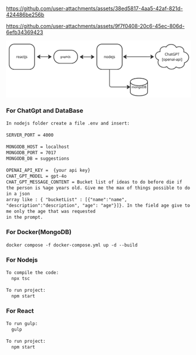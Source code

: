 https://github.com/user-attachments/assets/38ed5817-4aa5-42af-821d-424486be256b

https://github.com/user-attachments/assets/9f7f0408-20c6-45ec-806d-6efb34369423

![alt text](https://github.com/fabiose81/things-to-do/blob/master/things-to-do.jpg?raw=true)

### For ChatGpt and DataBase
    In nodejs folder create a file .env and insert:

    SERVER_PORT = 4000 

    MONGODB_HOST = localhost
    MONGODB_PORT = 7017
    MONGODB_DB = suggestions

    OPENAI_API_KEY =  {your api key}
    CHAT_GPT_MODEL = gpt-4o
    CHAT_GPT_MESSAGE_CONTENT = Bucket list of ideas to do before die if the person is %age years old. Give me the max of things possible to do in a json  
    array like : { "bucketList" : [{"name":"name", "description":"description", "age": "age"}]}. In the field age give to me only the age that was requested 
    in the prompt.
    
### For Docker(MongoDB)
    docker compose -f docker-compose.yml up -d --build

### For Nodejs
    To compile the code:
      npx tsc
      
    To run project:
      npm start

### For React
    To run gulp:
      gulp
      
    To run project:
      npm start
